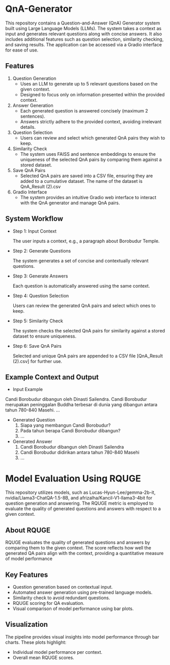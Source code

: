 # QnA-Generator
This repository contains a Question-and-Answer (QnA) Generator system built using Large Language Models (LLMs). The system takes a context as input and generates relevant questions along with concise answers. It also includes additional features such as question selection, similarity checking, and saving results. The application can be accessed via a Gradio interface for ease of use.

## Features
1. Question Generation
   - Uses an LLM to generate up to 5 relevant questions based on the given context.
   - Designed to focus only on information presented within the provided context.
2. Answer Generation
   - Each generated question is answered concisely (maximum 2 sentences).
   - Answers strictly adhere to the provided context, avoiding irrelevant details.
3. Question Selection
   - Users can review and select which generated QnA pairs they wish to keep.
4. Similarity Check
   - The system uses FAISS and sentence embeddings to ensure the uniqueness of the selected QnA pairs by comparing them against a stored dataset.
5. Save QnA Pairs
   - Selected QnA pairs are saved into a CSV file, ensuring they are added to a cumulative dataset. The name of the dataset is QnA_Result (2).csv
6. Gradio Interface
   - The system provides an intuitive Gradio web interface to interact with the QnA generator and manage QnA pairs.

## System Workflow
- Step 1: Input Context

  The user inputs a context, e.g., a paragraph about Borobudur Temple.
- Step 2: Generate Questions

  The system generates a set of concise and contextually relevant questions.
- Step 3: Generate Answers

  Each question is automatically answered using the same context.
- Step 4: Question Selection

  Users can review the generated QnA pairs and select which ones to keep.
- Step 5: Similarity Check

  The system checks the selected QnA pairs for similarity against a stored dataset to ensure uniqueness.
- Step 6: Save QnA Pairs

  Selected and unique QnA pairs are appended to a CSV file [QnA_Result (2).csv] for further use.

## Example Context and Output
- Input Example

Candi Borobudur dibangun oleh Dinasti Sailendra. Candi Borobudur merupakan peninggalan Buddha terbesar di dunia yang dibangun antara tahun 780-840 Masehi. ...
- Generated Question
  1. Siapa yang membangun Candi Borobudur?
  2. Pada tahun berapa Candi Borobudur dibangun?
  3. ...
- Generated Answer
  1. Candi Borobudur dibangun oleh Dinasti Sailendra
  2. Candi Borobudur didirikan antara tahun 780-840 Masehi
  3. ...

# Model Evaluation Using RQUGE
This repository utilizes models, such as Lucas-Hyun-Lee/gemma-2b-it, nvidia/Llama3-ChatQA-1.5-8B, and afrizalha/Kancil-V1-llama3-4bit for question generation and answering. The RQUGE metric is employed to evaluate the quality of generated questions and answers with respect to a given context.

## About RQUGE
RQUGE evaluates the quality of generated questions and answers by comparing them to the given context. The score reflects how well the generated QA pairs align with the context, providing a quantitative measure of model performance

## Key Features
- Question generation based on contextual input.
- Automated answer generation using pre-trained language models.
- Similarity check to avoid redundant questions.
- RQUGE scoring for QA evaluation.
- Visual comparison of model performance using bar plots.

## Visualization

The pipeline provides visual insights into model performance through bar charts. These plots highlight:
- Individual model performance per context.
- Overall mean RQUGE scores.
